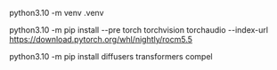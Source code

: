 python3.10 -m venv .venv

python3.10 -m pip install --pre torch torchvision torchaudio --index-url https://download.pytorch.org/whl/nightly/rocm5.5

python3.10 -m pip install diffusers transformers compel
